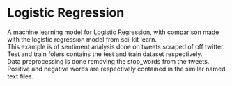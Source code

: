 # Logistic Regression
A machine learning model for Logistic Regression, with comparison made with the logistic regression model from sci-kit learn.<br/>
This example is of sentiment analysis done on tweets scraped of off twitter.<br/>
Test and train folers contains the test and train dataset respectively.<br/>
Data preprocessing is done removing the stop_words from the tweets.<br/>
Positive and negative words are respectively contained in the similar named text files.<br/>
